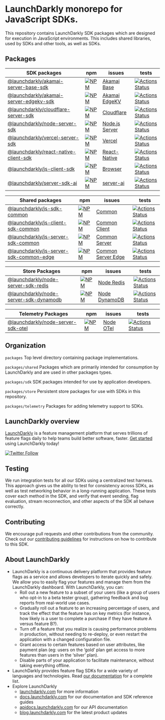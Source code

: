 # LaunchDarkly monorepo for JavaScript SDKs.

This repository contains LaunchDarkly SDK packages which are designed for execution in JavaScript environments.
This includes shared libraries, used by SDKs and other tools, as well as SDKs.

## Packages

| SDK packages                                                                   | npm                                                               | issues                                            | tests                                                                 |
| ------------------------------------------------------------------------------ | ----------------------------------------------------------------- | ------------------------------------------------- | --------------------------------------------------------------------- |
| [@launchdarkly/akamai-server-base-sdk](packages/sdk/akamai-base/README.md)     | [![NPM][sdk-akamai-base-npm-badge]][sdk-akamai-base-npm-link]     | [Akamai Base][package-sdk-akamai-base-issues]     | [![Actions Status][sdk-akamai-base-ci-badge]][sdk-akamai-base-ci]     |
| [@launchdarkly/akamai-server-edgekv-sdk](packages/sdk/akamai-edgekv/README.md) | [![NPM][sdk-akamai-edgekv-npm-badge]][sdk-akamai-edgekv-npm-link] | [Akamai EdgeKV][package-sdk-akamai-edgekv-issues] | [![Actions Status][sdk-akamai-edgekv-ci-badge]][sdk-akamai-edgekv-ci] |
| [@launchdarkly/cloudflare-server-sdk](packages/sdk/cloudflare/README.md)       | [![NPM][sdk-cloudflare-npm-badge]][sdk-cloudflare-npm-link]       | [Cloudflare][package-sdk-cloudflare-issues]       | [![Actions Status][sdk-cloudflare-ci-badge]][sdk-cloudflare-ci]       |
| [@launchdarkly/node-server-sdk](packages/sdk/server-node/README.md)            | [![NPM][sdk-server-node-npm-badge]][sdk-server-node-npm-link]     | [Node.js Server][package-sdk-server-node-issues]  | [![Actions Status][sdk-server-node-ci-badge]][sdk-server-node-ci]     |
| [@launchdarkly/vercel-server-sdk](packages/sdk/vercel/README.md)               | [![NPM][sdk-vercel-npm-badge]][sdk-vercel-npm-link]               | [Vercel][package-sdk-vercel-issues]               | [![Actions Status][sdk-vercel-ci-badge]][sdk-vercel-ci]               |
| [@launchdarkly/react-native-client-sdk](packages/sdk/react-native/README.md)   | [![NPM][sdk-react-native-npm-badge]][sdk-react-native-npm-link]   | [React-Native][package-sdk-react-native-issues]   | [![Actions Status][sdk-react-native-ci-badge]][sdk-react-native-ci]   |
| [@launchdarkly/js-client-sdk](packages/sdk/browser/README.md)                  | [![NPM][sdk-browser-npm-badge]][sdk-browser-npm-link]             | [Browser][package-sdk-browser-issues]             | [![Actions Status][sdk-browser-ci-badge]][sdk-browser-ci]             |
| [@launchdarkly/server-sdk-ai](packages/sdk/server-ai/README.md)                | [![NPM][sdk-server-ai-npm-badge]][sdk-server-ai-npm-link]         | [server-ai][package-sdk-server-ai-issues]         | [![Actions Status][sdk-server-ai-ci-badge]][sdk-server-ai-ci]         |

| Shared packages                                                                      | npm                                                                       | issues                                                      | tests                                                                           |
| ------------------------------------------------------------------------------------ | ------------------------------------------------------------------------- | ----------------------------------------------------------- | ------------------------------------------------------------------------------- |
| [@launchdarkly/js-sdk-common](packages/shared/common/README.md)                      | [![NPM][common-npm-badge]][common-npm-link]                               | [Common][package-shared-common-issues]                      | [![Actions Status][shared-common-ci-badge]][shared-common-ci]                   |
| [@launchdarkly/js-client-sdk-common](packages/shared/sdk-client/README.md)           | [![NPM][js-client-sdk-common-npm-badge]][js-client-sdk-common-npm-link]   | [Common Client][package-shared-sdk-client-issues]           | [![Actions Status][shared-sdk-client-ci-badge]][shared-sdk-client-ci]           |
| [@launchdarkly/js-server-sdk-common](packages/shared/sdk-server/README.md)           | [![NPM][js-server-sdk-common-npm-badge]][js-server-sdk-common-npm-link]   | [Common Server][package-shared-sdk-server-issues]           | [![Actions Status][shared-sdk-server-ci-badge]][shared-sdk-server-ci]           |
| [@launchdarkly/js-server-sdk-common-edge](packages/shared/sdk-server-edge/README.md) | [![NPM][js-server-sdk-common-edge-badge]][js-server-sdk-common-edge-link] | [Common Server Edge][package-shared-sdk-server-edge-issues] | [![Actions Status][shared-sdk-server-edge-ci-badge]][shared-sdk-server-edge-ci] |

| Store Packages                                                                              | npm                                                       | issues                                | tests                                                         |
| ------------------------------------------------------------------------------------------- | --------------------------------------------------------- | ------------------------------------- | ------------------------------------------------------------- |
| [@launchdarkly/node-server-sdk-redis](packages/store/node-server-sdk-redis/README.md)       | [![NPM][node-redis-npm-badge]][node-redis-npm-link]       | [Node Redis][node-redis-issues]       | [![Actions Status][node-redis-ci-badge]][node-redis-ci]       |
| [@launchdarkly/node-server-sdk-dynamodb](packages/store/node-server-sdk-dynamodb/README.md) | [![NPM][node-dynamodb-npm-badge]][node-dynamodb-npm-link] | [Node DynamoDB][node-dynamodb-issues] | [![Actions Status][node-dynamodb-ci-badge]][node-dynamodb-ci] |

| Telemetry Packages                                                                      | npm                                               | issues                        | tests                                                 |
| --------------------------------------------------------------------------------------- | ------------------------------------------------- | ----------------------------- | ----------------------------------------------------- |
| [@launchdarkly/node-server-sdk-otel](packages/telemetry/node-server-sdk-otel/README.md) | [![NPM][node-otel-npm-badge]][node-otel-npm-link] | [Node OTel][node-otel-issues] | [![Actions Status][node-otel-ci-badge]][node-otel-ci] |

## Organization

`packages` Top level directory containing package implementations.

`packages/shared` Packages which are primarily intended for consumption by LaunchDarkly and are used in other packages types.

`packages/sdk` SDK packages intended for use by application developers.

`packages/store` Persistent store packages for use with SDKs in this repository.

`packages/telemetry` Packages for adding telemetry support to SDKs.

## LaunchDarkly overview

[LaunchDarkly](https://www.launchdarkly.com) is a feature management platform that serves trillions of feature flags daily to help teams build better software, faster. [Get started](https://docs.launchdarkly.com/home/getting-started) using LaunchDarkly today!

[![Twitter Follow](https://img.shields.io/twitter/follow/launchdarkly.svg?style=social&label=Follow&maxAge=2592000)](https://twitter.com/intent/follow?screen_name=launchdarkly)

## Testing

We run integration tests for all our SDKs using a centralized test harness. This approach gives us the ability to test for consistency across SDKs, as well as test networking behavior in a long-running application. These tests cover each method in the SDK, and verify that event sending, flag evaluation, stream reconnection, and other aspects of the SDK all behave correctly.

## Contributing

We encourage pull requests and other contributions from the community. Check out our [contributing guidelines](CONTRIBUTING.md) for instructions on how to contribute to this SDK.

## About LaunchDarkly

- LaunchDarkly is a continuous delivery platform that provides feature flags as a service and allows developers to iterate quickly and safely. We allow you to easily flag your features and manage them from the LaunchDarkly dashboard. With LaunchDarkly, you can:
  - Roll out a new feature to a subset of your users (like a group of users who opt-in to a beta tester group), gathering feedback and bug reports from real-world use cases.
  - Gradually roll out a feature to an increasing percentage of users, and track the effect that the feature has on key metrics (for instance, how likely is a user to complete a purchase if they have feature A versus feature B?).
  - Turn off a feature that you realize is causing performance problems in production, without needing to re-deploy, or even restart the application with a changed configuration file.
  - Grant access to certain features based on user attributes, like payment plan (eg: users on the ‘gold’ plan get access to more features than users in the ‘silver’ plan).
  - Disable parts of your application to facilitate maintenance, without taking everything offline.
- LaunchDarkly provides feature flag SDKs for a wide variety of languages and technologies. Read [our documentation](https://docs.launchdarkly.com/sdk) for a complete list.
- Explore LaunchDarkly
  - [launchdarkly.com](https://www.launchdarkly.com/ 'LaunchDarkly Main Website') for more information
  - [docs.launchdarkly.com](https://docs.launchdarkly.com/ 'LaunchDarkly Documentation') for our documentation and SDK reference guides
  - [apidocs.launchdarkly.com](https://apidocs.launchdarkly.com/ 'LaunchDarkly API Documentation') for our API documentation
  - [blog.launchdarkly.com](https://blog.launchdarkly.com/ 'LaunchDarkly Blog Documentation') for the latest product updates

[//]: # 'shared/common'
[common-npm-badge]: https://img.shields.io/npm/v/@launchdarkly/js-sdk-common.svg?style=flat-square
[common-npm-link]: https://www.npmjs.com/package/@launchdarkly/js-sdk-common
[shared-common-ci-badge]: https://github.com/launchdarkly/js-core/actions/workflows/common.yml/badge.svg
[shared-common-ci]: https://github.com/launchdarkly/js-core/actions/workflows/common.yml
[package-shared-common-issues]: https://github.com/launchdarkly/js-core/issues?q=is%3Aissue+is%3Aopen+label%3A%22package%3A+shared%2Fcommon%22+
[//]: # 'shared/sdk-server'
[js-server-sdk-common-npm-badge]: https://img.shields.io/npm/v/@launchdarkly/js-server-sdk-common.svg?style=flat-square
[js-server-sdk-common-npm-link]: https://www.npmjs.com/package/@launchdarkly/js-server-sdk-common
[shared-sdk-server-ci-badge]: https://github.com/launchdarkly/js-core/actions/workflows/sdk-server.yml/badge.svg
[shared-sdk-server-ci]: https://github.com/launchdarkly/js-core/actions/workflows/sdk-server.yml
[package-shared-sdk-server-issues]: https://github.com/launchdarkly/js-core/issues?q=is%3Aissue+is%3Aopen+label%3A%22package%3A+shared%2Fsdk-server%22+
[//]: # 'shared/sdk-client'
[js-client-sdk-common-npm-badge]: https://img.shields.io/npm/v/@launchdarkly/js-client-sdk-common.svg?style=flat-square
[js-client-sdk-common-npm-link]: https://www.npmjs.com/package/@launchdarkly/js-client-sdk-common
[shared-sdk-client-ci-badge]: https://github.com/launchdarkly/js-core/actions/workflows/sdk-client.yml/badge.svg
[shared-sdk-client-ci]: https://github.com/launchdarkly/js-core/actions/workflows/sdk-client.yml
[package-shared-sdk-client-issues]: https://github.com/launchdarkly/js-core/issues?q=is%3Aissue+is%3Aopen+label%3A%22package%3A+shared%2Fsdk-client%22+
[//]: # 'shared/sdk-server-edge'
[js-server-sdk-common-edge-badge]: https://img.shields.io/npm/v/@launchdarkly/js-server-sdk-common-edge.svg?style=flat-square
[js-server-sdk-common-edge-link]: https://www.npmjs.com/package/@launchdarkly/js-server-sdk-common-edge
[shared-sdk-server-edge-ci-badge]: https://github.com/launchdarkly/js-core/actions/workflows/sdk-server-edge.yml/badge.svg
[shared-sdk-server-edge-ci]: https://github.com/launchdarkly/js-core/actions/workflows/sdk-server-edge.yml
[package-shared-sdk-server-edge-issues]: https://github.com/launchdarkly/js-core/issues?q=is%3Aissue+is%3Aopen+label%3A%22package%3A+shared%2Fsdk-server-edge%22+
[//]: # 'sdk/cloudflare'
[sdk-cloudflare-ci-badge]: https://github.com/launchdarkly/js-core/actions/workflows/cloudflare.yml/badge.svg
[sdk-cloudflare-ci]: https://github.com/launchdarkly/js-core/actions/workflows/cloudflare.yml
[sdk-cloudflare-npm-badge]: https://img.shields.io/npm/v/@launchdarkly/cloudflare-server-sdk.svg?style=flat-square
[sdk-cloudflare-npm-link]: https://www.npmjs.com/package/@launchdarkly/cloudflare-server-sdk
[sdk-cloudflare-ghp-badge]: https://img.shields.io/static/v1?label=GitHub+Pages&message=API+reference&color=00add8
[sdk-cloudflare-ghp-link]: https://launchdarkly.github.io/js-core/packages/sdk/cloudflare/docs/
[sdk-cloudflare-dm-badge]: https://img.shields.io/npm/dm/@launchdarkly/cloudflare-server-sdk.svg?style=flat-square
[sdk-cloudflare-dt-badge]: https://img.shields.io/npm/dt/@launchdarkly/cloudflare-server-sdk.svg?style=flat-square
[package-sdk-cloudflare-issues]: https://github.com/launchdarkly/js-core/issues?q=is%3Aissue+is%3Aopen+label%3A%22package%3A+sdk%2Fcloudflare%22+
[//]: # 'sdk/server-node'
[sdk-server-node-npm-badge]: https://img.shields.io/npm/v/@launchdarkly/node-server-sdk.svg?style=flat-square
[sdk-server-node-npm-link]: https://www.npmjs.com/package/@launchdarkly/node-server-sdk
[sdk-server-node-ci-badge]: https://github.com/launchdarkly/js-core/actions/workflows/server-node.yml/badge.svg
[sdk-server-node-ci]: https://github.com/launchdarkly/js-core/actions/workflows/server-node.yml
[package-sdk-server-node-issues]: https://github.com/launchdarkly/js-core/issues?q=is%3Aissue+is%3Aopen+label%3A%22package%3A+sdk%2Fserver-node%22+
[//]: # 'sdk/vercel'
[sdk-vercel-ci-badge]: https://github.com/launchdarkly/js-core/actions/workflows/vercel.yml/badge.svg
[sdk-vercel-ci]: https://github.com/launchdarkly/js-core/actions/workflows/vercel.yml
[sdk-vercel-npm-badge]: https://img.shields.io/npm/v/@launchdarkly/vercel-server-sdk.svg?style=flat-square
[sdk-vercel-npm-link]: https://www.npmjs.com/package/@launchdarkly/vercel-server-sdk
[sdk-vercel-ghp-badge]: https://img.shields.io/static/v1?label=GitHub+Pages&message=API+reference&color=00add8
[sdk-vercel-ghp-link]: https://launchdarkly.github.io/js-core/packages/sdk/vercel/docs/
[sdk-vercel-dm-badge]: https://img.shields.io/npm/dm/@launchdarkly/vercel-server-sdk.svg?style=flat-square
[sdk-vercel-dt-badge]: https://img.shields.io/npm/dt/@launchdarkly/vercel-server-sdk.svg?style=flat-square
[package-sdk-vercel-issues]: https://github.com/launchdarkly/js-core/issues?q=is%3Aissue+is%3Aopen+label%3A%22package%3A+sdk%2Fvercel%22+
[//]: # 'sdk/react-native'
[sdk-react-native-ci-badge]: https://github.com/launchdarkly/js-core/actions/workflows/react-native.yml/badge.svg
[sdk-react-native-ci]: https://github.com/launchdarkly/js-core/actions/workflows/react-native.yml
[sdk-react-native-npm-badge]: https://img.shields.io/npm/v/@launchdarkly/react-native-client-sdk.svg?style=flat-square
[sdk-react-native-npm-link]: https://www.npmjs.com/package/@launchdarkly/react-native-client-sdk
[sdk-react-native-ghp-badge]: https://img.shields.io/static/v1?label=GitHub+Pages&message=API+reference&color=00add8
[sdk-react-native-ghp-link]: https://launchdarkly.github.io/js-core/packages/sdk/react-native/docs/
[sdk-react-native-dm-badge]: https://img.shields.io/npm/dm/@launchdarkly/react-native-client-sdk.svg?style=flat-square
[sdk-react-native-dt-badge]: https://img.shields.io/npm/dt/@launchdarkly/react-native-client-sdk.svg?style=flat-square
[package-sdk-react-native-issues]: https://github.com/launchdarkly/js-core/issues?q=is%3Aissue+is%3Aopen+label%3A%22package%3A+sdk%2Freact-native%22+
[//]: # 'sdk/akamai-base'
[sdk-akamai-base-ci-badge]: https://github.com/launchdarkly/js-core/actions/workflows/akamai-base.yml/badge.svg
[sdk-akamai-base-ci]: https://github.com/launchdarkly/js-core/actions/workflows/akamai-base.yml
[sdk-akamai-base-npm-badge]: https://img.shields.io/npm/v/@launchdarkly/akamai-server-base-sdk.svg?style=flat-square
[sdk-akamai-base-npm-link]: https://www.npmjs.com/package/@launchdarkly/akamai-server-base-sdk
[sdk-akamai-base-ghp-badge]: https://img.shields.io/static/v1?label=GitHub+Pages&message=API+reference&color=00add8
[sdk-akamai-base-ghp-link]: https://launchdarkly.github.io/js-core/packages/sdk/akamai-base/docs/
[sdk-akamai-base-dm-badge]: https://img.shields.io/npm/dm/@launchdarkly/akamai-server-base-sdk.svg?style=flat-square
[sdk-akamai-base-dt-badge]: https://img.shields.io/npm/dt/@launchdarkly/akamai-server-base-sdk.svg?style=flat-square
[package-sdk-akamai-base-issues]: https://github.com/launchdarkly/js-core/issues?q=is%3Aissue+is%3Aopen+label%3A%22package%3A+sdk%2Fakamai-base%22+
[//]: # 'sdk/akamai-edgekv'
[sdk-akamai-edgekv-ci-badge]: https://github.com/launchdarkly/js-core/actions/workflows/akamai-edgekv.yml/badge.svg
[sdk-akamai-edgekv-ci]: https://github.com/launchdarkly/js-core/actions/workflows/akamai-edgekv.yml
[sdk-akamai-edgekv-npm-badge]: https://img.shields.io/npm/v/@launchdarkly/akamai-server-edgekv-sdk.svg?style=flat-square
[sdk-akamai-edgekv-npm-link]: https://www.npmjs.com/package/@launchdarkly/akamai-server-edgekv-sdk
[sdk-akamai-edgekv-ghp-badge]: https://img.shields.io/static/v1?label=GitHub+Pages&message=API+reference&color=00add8
[sdk-akamai-edgekv-ghp-link]: https://launchdarkly.github.io/js-core/packages/sdk/akamai-edgekv/docs/
[sdk-akamai-edgekv-dm-badge]: https://img.shields.io/npm/dm/@launchdarkly/akamai-server-edgekv-sdk.svg?style=flat-square
[sdk-akamai-edgekv-dt-badge]: https://img.shields.io/npm/dt/@launchdarkly/akamai-server-edgekv-sdk.svg?style=flat-square
[package-sdk-akamai-edgekv-issues]: https://github.com/launchdarkly/js-core/issues?q=is%3Aissue+is%3Aopen+label%3A%22package%3A+sdk%2Fakamai-edgekv%22+
[//]: # 'store/node-server-sdk-redis'
[node-redis-ci-badge]: https://github.com/launchdarkly/js-core/actions/workflows/node-redis.yml/badge.svg
[node-redis-ci]: https://github.com/launchdarkly/js-core/actions/workflows/node-redis.yml
[node-redis-npm-badge]: https://img.shields.io/npm/v/@launchdarkly/node-server-sdk-redis.svg?style=flat-square
[node-redis-npm-link]: https://www.npmjs.com/package/@launchdarkly/node-server-sdk-redis
[node-redis-issues]: https://github.com/launchdarkly/js-core/issues?q=is%3Aissue+is%3Aopen+label%3A%22package%3A+store%2Fnode-server-sdk-redis%22+
[//]: # 'store/node-server-sdk-dynamodb'
[node-dynamodb-ci-badge]: https://github.com/launchdarkly/js-core/actions/workflows/node-dynamodb.yml/badge.svg
[node-dynamodb-ci]: https://github.com/launchdarkly/js-core/actions/workflows/node-dynamodb.yml
[node-dynamodb-npm-badge]: https://img.shields.io/npm/v/@launchdarkly/node-server-sdk-dynamodb.svg?style=flat-square
[node-dynamodb-npm-link]: https://www.npmjs.com/package/@launchdarkly/node-server-sdk-dynamodb
[node-dynamodb-issues]: https://github.com/launchdarkly/js-core/issues?q=is%3Aissue+is%3Aopen+label%3A%22package%3A+store%2Fnode-server-sdk-dynamodb%22+
[//]: # 'telemetry/node-server-sdk-otel'
[node-otel-ci-badge]: https://github.com/launchdarkly/js-core/actions/workflows/node-otel.yml/badge.svg
[node-otel-ci]: https://github.com/launchdarkly/js-core/actions/workflows/node-otel.yml
[node-otel-npm-badge]: https://img.shields.io/npm/v/@launchdarkly/node-server-sdk-otel.svg?style=flat-square
[node-otel-npm-link]: https://www.npmjs.com/package/@launchdarkly/node-server-sdk-otel
[node-otel-issues]: https://github.com/launchdarkly/js-core/issues?q=is%3Aissue+is%3Aopen+label%3A%22package%3A+telemetry%2Fnode-server-sdk-otel%22+
[//]: # 'sdk/browser'
[sdk-browser-ci-badge]: https://github.com/launchdarkly/js-core/actions/workflows/browser.yml/badge.svg
[sdk-browser-ci]: https://github.com/launchdarkly/js-core/actions/workflows/browser.yml
[sdk-browser-npm-badge]: https://img.shields.io/npm/v/@launchdarkly/js-client-sdk.svg?style=flat-square
[sdk-browser-npm-link]: https://www.npmjs.com/package/@launchdarkly/js-client-sdk
[sdk-browser-ghp-badge]: https://img.shields.io/static/v1?label=GitHub+Pages&message=API+reference&color=00add8
[sdk-browser-ghp-link]: https://launchdarkly.github.io/js-core/packages/sdk/browser/docs/
[sdk-browser-dm-badge]: https://img.shields.io/npm/dm/@launchdarkly/js-client-sdk.svg?style=flat-square
[sdk-browser-dt-badge]: https://img.shields.io/npm/dt/@launchdarkly/js-client-sdk.svg?style=flat-square
[package-sdk-browser-issues]: https://github.com/launchdarkly/js-core/issues?q=is%3Aissue+is%3Aopen+label%3A%22package%3A+sdk%2Fbrowser%22+
[//]: # 'sdk/server-ai'
[sdk-server-ai-ci-badge]: https://github.com/launchdarkly/js-core/actions/workflows/server-ai.yml/badge.svg
[sdk-server-ai-ci]: https://github.com/launchdarkly/js-core/actions/workflows/server-ai.yml
[sdk-server-ai-npm-badge]: https://img.shields.io/npm/v/@launchdarkly/server-sdk-ai.svg?style=flat-square
[sdk-server-ai-npm-link]: https://www.npmjs.com/package/@launchdarkly/server-sdk-ai
[sdk-server-ai-ghp-badge]: https://img.shields.io/static/v1?label=GitHub+Pages&message=API+reference&color=00add8
[sdk-server-ai-ghp-link]: https://launchdarkly.github.io/js-core/packages/sdk/server-ai/docs/
[sdk-server-ai-dm-badge]: https://img.shields.io/npm/dm/@launchdarkly/server-sdk-ai.svg?style=flat-square
[sdk-server-ai-dt-badge]: https://img.shields.io/npm/dt/@launchdarkly/server-sdk-ai.svg?style=flat-square
[package-sdk-server-ai-issues]: https://github.com/launchdarkly/js-core/issues?q=is%3Aissue+is%3Aopen+label%3A%22package%3A+sdk%2Fserver-ai%22+

